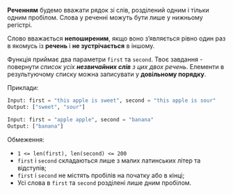**Реченням** будемо вважати рядок зі слів, розділений одним і тільки одним пробілом. Слова у реченні можуть бути лише у нижньому регістрі.

Слово вважається **непоширеним**, якщо воно з’являється рівно один раз в якомусь із **речень** і **не зустрічається** в іншому.

Функція приймає два параметри `first` та `second`. Твоє завдання - повернути _список усіх **незвичайних слів** з цих двох речень_. Елементи в результуючому списку можна записувати у **довільному порядку**.

Приклади:
```python
Input: first = "this apple is sweet", second = "this apple is sour"
Output: ["sweet", "sour"]

Input: first = "apple apple", second = "banana"
Output: ["banana"]
```

Обмеження:
- `1 <= len(first), len(second) <= 200`
- `first` і `second` складаються лише з малих латинських літер та відступів;
- `first` і `second` не містять пробілів на початку або в кінці;
- Усі слова в `first` та `second` розділені лише дним пробілом.